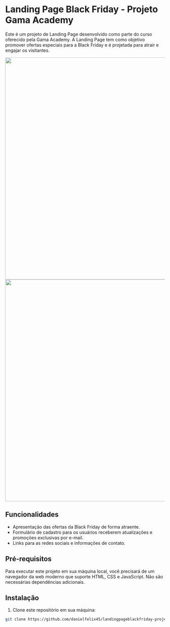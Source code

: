 # Landing Page Black Friday - Projeto Gama Academy

Este é um projeto de Landing Page desenvolvido como parte do curso oferecido pela Gama Academy. A Landing Page tem como objetivo promover ofertas especiais para a Black Friday e é projetada para atrair e engajar os visitantes.

<div align="center">
<img src="https://github.com/danielfelix45/landingpageblackfriday-project_gama-academy/assets/81331726/d657b0d7-5f1a-4aae-8735-25da7f15aba5" width="700px" />
<img src="https://github.com/danielfelix45/landingpageblackfriday-project_gama-academy/assets/81331726/f3a8acdf-ba1c-4cc6-bec3-41dfd0e4f34e" width="700px" />
</div>

## Funcionalidades

- Apresentação das ofertas da Black Friday de forma atraente.
- Formulário de cadastro para os usuários receberem atualizações e promoções exclusivas por e-mail.
- Links para as redes sociais e informações de contato.

## Pré-requisitos

Para executar este projeto em sua máquina local, você precisará de um navegador da web moderno que suporte HTML, CSS e JavaScript. Não são necessárias dependências adicionais.

## Instalação

1. Clone este repositório em sua máquina:

```bash
git clone https://github.com/danielfelix45/landingpageblackfriday-project_gama-academy.git
